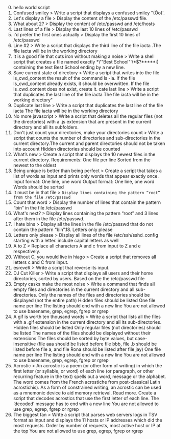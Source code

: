 0. hello world script
1. Confused smiley > Write a script that displays a confused smiley "(Ôo)'.
2.  Let's display a file > Display the content of the /etc/passwd file.
3. What about 2? > Display the content of /etc/passwd and /etc/hosts
4. Last lines of a file > Display the last 10 lines of /etc/passwd
5. I'd prefer the first ones actually > Display the first 10 lines of /etc/passwd
6. Line #2 > Write a script that displays the third line of the file iacta .The file iacta will be in the working directory
7. It is a good file that cuts iron without making a noise > Write a shell script that creates a file named exactly \*\\'"Best School"\'\\*$\?\*\*\*\*\*:) containing the text Best School ending by a new line.
8. Save current state of directory > Write a script that writes into the file ls_cwd_content the result of the command ls -la. If the file ls_cwd_content already exists, it should be overwritten. If the file ls_cwd_content does not exist, create it.
cate last line > Write a script that duplicates the last line of the file iacta The file iacta will be in the working directory"
9. Duplicate last line > Write a script that duplicates the last line of the file iacta The file iacta will be in the working directory
10. No more javascript > Write a script that deletes all the regular files (not the directories) with a .js extension that are present in the current directory and all its subfolders.
11. Don't just count your directories, make your directories count > Write a script that counts the number of directories and sub-directories in the current directory.The current and parent directories should not be taken into account Hidden directories should be counted
12. What’s new > Create a script that displays the 10 newest files in the current directory. Requirements: One file per line Sorted from the newest to the oldest
13. Being unique is better than being perfect > Create a script that takes a list of words as input and prints only words that appear exactly once. Input format: One line, one word Output format: One line, one word Words should be sorted
14. It must be in that file > `Display lines containing the pattern “root” from the file /etc/passwd`
15. Count that word > Display the number of lines that contain the pattern “bin” in the file /etc/passwd
16. What's next? > Display lines containing the pattern “root” and 3 lines after them in the file /etc/passwd.
17. I hate bins > Display all the lines in the file /etc/passwd that do not contain the pattern “bin”.18. Letters only please 
18. Letters only please > Display all lines of the file /etc/ssh/sshd_config starting with a letter. include capital letters as well
19. A to Z > Replace all characters A and c from input to Z and e respectively.
20. Without C, you would live in hiago > Create a script that removes all letters c and C from input.
21. esreveR > Write a script that reverse its input.
22. DJ Cut Killer > Write a script that displays all users and their home directories, sorted by users. Based on the the /etc/passwd file
23. Empty casks make the most noise > Write a command that finds all empty files and directories in the current directory and all sub-directories. Only the names of the files and directories should be displayed (not the entire path) Hidden files should be listed One file name per line The listing should end with a new line You are not allowed to use basename, grep, egrep, fgrep or rgrep
24. A gif is worth ten thousand words > Write a script that lists all the files with a .gif extension in the current directory and all its sub-directories. Hidden files should be listed Only regular files (not directories) should be listed The names of the files should be displayed without their extensions The files should be sorted by byte values, but case-insensitive (file aaa should be listed before file bbb, file .b should be listed before file a, and file Rona should be listed after file jay) One file name per line The listing should end with a new line You are not allowed to use basename, grep, egrep, fgrep or rgrep
25. Acrostic > An acrostic is a poem (or other form of writing) in which the first letter (or syllable, or word) of each line (or paragraph, or other recurring feature in the text) spells out a word, message or the alphabet. The word comes from the French acrostiche from post-classical Latin acrostichis). As a form of constrained writing, an acrostic can be used as a mnemonic device to aid memory retrieval. Read more. Create a script that decodes acrostics that use the first letter of each line. The ‘decoded’ message has to end with a new line You are not allowed to use grep, egrep, fgrep or rgrep
26. The biggest fan > Write a script that parses web servers logs in TSV format as input and displays the 11 hosts or IP addresses which did the most requests. Order by number of requests, most active host or IP at the top You are not allowed to use grep, egrep, fgrep or rgrep
